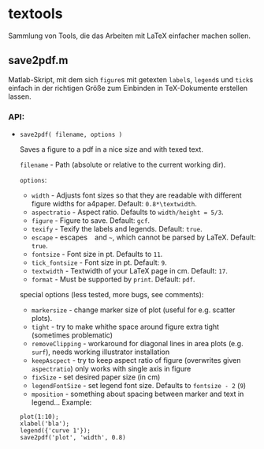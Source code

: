 # textools

Sammlung von Tools, die das Arbeiten mit LaTeX einfacher machen sollen.

## save2pdf.m
Matlab-Skript, mit dem sich `figure`s mit getexten `label`s, `legend`s und `tick`s
einfach in der richtigen Größe zum Einbinden in TeX-Dokumente erstellen lassen.

### API:
- `save2pdf( filename, options )`

    Saves a figure to a pdf in a nice size and with texed text.
    
    `filename`      - Path (absolute or relative to the current working dir).
    
    `options`:
     - `width`          - Adjusts font sizes so that they are readable with
                          different figure widths for a4paper. Default: `0.8*\textwidth`.
     - `aspectratio`    - Aspect ratio. Defaults to `width/height = 5/3`.
     - `figure`         - Figure to save. Default: `gcf`.
     - `texify`         - Texify the labels and legends. Default: `true`.
     - `escape`         - escapes ` ` and `~`, which cannot be parsed by LaTeX. Default: `true`.
     - `fontsize`       - Font size in pt. Defaults to `11`.
     - `tick_fontsize`  - Font size in pt. Default: `9`.
     - `textwidth`      - Textwidth of your LaTeX page in cm. Default: `17`.
     - `format`         - Must be supported by `print`. Default: `pdf`.

    special options (less tested, more bugs, see comments):
    - `markersize` 		- change marker size of plot (useful for e.g. scatter plots).
    - `tight`           - try to make whithe space around figure extra tight (sometimes problematic)
    - `removeClipping`  - workaround for diagonal lines in area plots (e.g. `surf`), needs working illustrator installation
    - `keepAscpect`     - try to keep aspect ratio of figure (overwrites given `aspectratio`) only works with single axis in figure
    - `fixSize`         - set desired paper size (in cm)
    - `legendFontSize`  - set legend font size. Defaults to `fontsize - 2` (`9`)
    - `mposition`       - something about spacing between marker and text in legend... 
    Example:   
    ```
    plot(1:10);
    xlabel('bla');
    legend({'curve 1'});
    save2pdf('plot', 'width', 0.8)
    ```